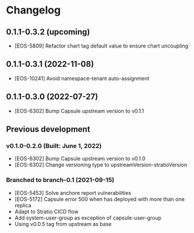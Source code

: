 # Changelog

## 0.1.1-0.3.2 (upcoming)

* [EOS-5809] Refactor chart tag default value to ensure chart uncoupling

## 0.1.1-0.3.1 (2022-11-08)

* [EOS-10241] Avoid namespace-tenant auto-assignment

## 0.1.1-0.3.0 (2022-07-27)

* [EOS-6302] Bump Capsule upstream version to v0.1.1

## Previous development

### v0.1.0-0.2.0 (Built: June 1, 2022)

* [EOS-6302] Bump Capsule upstream version to v0.1.0
* [EOS-6302] Change versioning type to upstreamVersion-stratioVersion

### Branched to branch-0.1 (2021-09-15)

* [EOS-5453] Solve anchore report vulnerabilities
* [EOS-5172] Capsule error 500 when has deployed with more than one replica
* Adapt to Stratio CICD flow
* Add system-user-group as exception of capsule-user-group
* Using v0.0.5 tag from upstream as base

